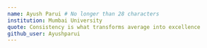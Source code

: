 ```yaml
---
name: Ayush Parui # No longer than 28 characters
institution: Mumbai University 
quote: Consistency is what transforms average into excellence
github_user: Ayushparui
---
```


